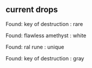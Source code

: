 ## current drops

Found: key of destruction : rare
Found: flawless amethyst : white
Found: ral rune : unique
Found: key of destruction : gray

